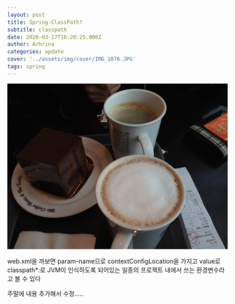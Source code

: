 ```yaml
---
layout: post
title: Spring-ClassPath?
subtitle: classpath
date: 2020-03-27T16:28:25.000Z
author: Arhrina
categories: update
cover: '../assets/img/cover/IMG_1076.JPG'
tags: spring
---
```


<img src="https://github.com/arhrina/arhrina.github.io/blob/master/assets/img/cover/IMG_1076.JPG?raw=true">

web.xml을 까보면 param-name으로 contextConfigLocation을 가지고 value로 classpath*:로 JVM이 인식하도록 되어있는 일종의 프로젝트 내에서 쓰는
환경변수라고 볼 수 있다

주말에 내용 추가해서 수정.....